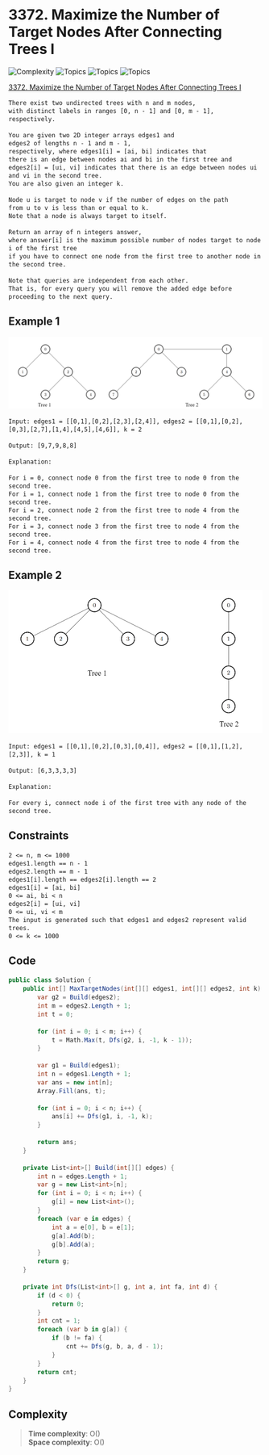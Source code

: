 # 3372. Maximize the Number of Target Nodes After Connecting Trees I

![Complexity](https://img.shields.io/badge/medium-yellow)
![Topics](https://img.shields.io/badge/tree-blue)
![Topics](https://img.shields.io/badge/Depth_First_Search-blue)
![Topics](https://img.shields.io/badge/Breadth_First_Search-blue)

[3372. Maximize the Number of Target Nodes After Connecting Trees I](https://leetcode.com/problems/maximize-the-number-of-target-nodes-after-connecting-trees-i/description/?envType=daily-question&envId=2025-05-28)

```
There exist two undirected trees with n and m nodes, 
with distinct labels in ranges [0, n - 1] and [0, m - 1], respectively.

You are given two 2D integer arrays edges1 and 
edges2 of lengths n - 1 and m - 1, 
respectively, where edges1[i] = [ai, bi] indicates that 
there is an edge between nodes ai and bi in the first tree and edges2[i] = [ui, vi] indicates that there is an edge between nodes ui and vi in the second tree. 
You are also given an integer k.

Node u is target to node v if the number of edges on the path 
from u to v is less than or equal to k. 
Note that a node is always target to itself.

Return an array of n integers answer, 
where answer[i] is the maximum possible number of nodes target to node i of the first tree 
if you have to connect one node from the first tree to another node in the second tree.

Note that queries are independent from each other. 
That is, for every query you will remove the added edge before proceeding to the next query.
```

## Example 1

![png](Resources/3372_1.png)

```
Input: edges1 = [[0,1],[0,2],[2,3],[2,4]], edges2 = [[0,1],[0,2],[0,3],[2,7],[1,4],[4,5],[4,6]], k = 2

Output: [9,7,9,8,8]

Explanation:

For i = 0, connect node 0 from the first tree to node 0 from the second tree.
For i = 1, connect node 1 from the first tree to node 0 from the second tree.
For i = 2, connect node 2 from the first tree to node 4 from the second tree.
For i = 3, connect node 3 from the first tree to node 4 from the second tree.
For i = 4, connect node 4 from the first tree to node 4 from the second tree.
```

## Example 2

![png](Resources/3372_2.png)

```
Input: edges1 = [[0,1],[0,2],[0,3],[0,4]], edges2 = [[0,1],[1,2],[2,3]], k = 1

Output: [6,3,3,3,3]

Explanation:

For every i, connect node i of the first tree with any node of the second tree.
```

## Constraints

```
2 <= n, m <= 1000
edges1.length == n - 1
edges2.length == m - 1
edges1[i].length == edges2[i].length == 2
edges1[i] = [ai, bi]
0 <= ai, bi < n
edges2[i] = [ui, vi]
0 <= ui, vi < m
The input is generated such that edges1 and edges2 represent valid trees.
0 <= k <= 1000
```

## Code

```csharp
public class Solution {
    public int[] MaxTargetNodes(int[][] edges1, int[][] edges2, int k) {
        var g2 = Build(edges2);
        int m = edges2.Length + 1;
        int t = 0;

        for (int i = 0; i < m; i++) {
            t = Math.Max(t, Dfs(g2, i, -1, k - 1));
        }

        var g1 = Build(edges1);
        int n = edges1.Length + 1;
        var ans = new int[n];
        Array.Fill(ans, t);

        for (int i = 0; i < n; i++) {
            ans[i] += Dfs(g1, i, -1, k);
        }

        return ans;
    }

    private List<int>[] Build(int[][] edges) {
        int n = edges.Length + 1;
        var g = new List<int>[n];
        for (int i = 0; i < n; i++) {
            g[i] = new List<int>();
        }
        foreach (var e in edges) {
            int a = e[0], b = e[1];
            g[a].Add(b);
            g[b].Add(a);
        }
        return g;
    }

    private int Dfs(List<int>[] g, int a, int fa, int d) {
        if (d < 0) {
            return 0;
        }
        int cnt = 1;
        foreach (var b in g[a]) {
            if (b != fa) {
                cnt += Dfs(g, b, a, d - 1);
            }
        }
        return cnt;
    }
}
```

## Complexity

> **Time complexity**: O()  
> **Space complexity**: O()